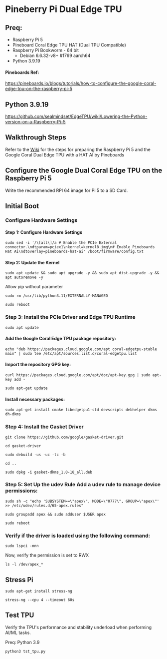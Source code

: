 # Pineberry Pi Dual Edge TPU

## Preq:
- Raspberry Pi 5
- Pineboard Coral Edge TPU HAT (Dual TPU Compatible)
- Raspberry Pi Bookworm - 64 bit
  - Debian 6.6.32-v8+ #1769 aarch64
- Python 3.9.19

#### Pineboards Ref:

https://pineboards.io/blogs/tutorials/how-to-configure-the-google-coral-edge-tpu-on-the-raspberry-pi-5

## Python 3.9.19
https://github.com/sealmindset/EdgeTPU/wiki/Lowering-the-Python-version-on-a-Raspberry-Pi-5

## Walkthrough Steps
Refer to the [Wiki](https://github.com/sealmindset/EdgeTPU/wiki) for the steps for preparing the Raspberry Pi 5 and the Google Coral Dual Edge TPU with a HAT AI by Pineboards

## Configure the Google Dual Coral Edge TPU on the Raspberry Pi 5

Write the recommended RPI 64 image for Pi 5 to a SD Card. 

## Initial Boot
### Configure Hardware Settings
#### Step 1: Configure Hardware Settings

```
sudo sed -i '/\[all\]/a # Enable the PCIe External connector.\ndtparam=pciex1\nkernel=kernel8.img\n# Enable Pineboards Hat Ai\ndtoverlay=pineboards-hat-ai' /boot/firmware/config.txt
```

#### Step 2: Update the Kernel

```
sudo apt update && sudo apt upgrade -y && sudo apt dist-upgrade -y && apt autoremove -y
```

Allow pip without parameter
```
sudo rm /usr/lib/python3.11/EXTERNALLY-MANAGED

sudo reboot
```

### Step 3: Install the PCIe Driver and Edge TPU Runtime
```
sudo apt update
```

#### Add the Google Coral Edge TPU package repository:
```
echo "deb https://packages.cloud.google.com/apt coral-edgetpu-stable main" | sudo tee /etc/apt/sources.list.d/coral-edgetpu.list
```

#### Import the repository GPG key:
```
curl https://packages.cloud.google.com/apt/doc/apt-key.gpg | sudo apt-key add -

sudo apt-get update
```

#### Install necessary packages:
```
sudo apt-get install cmake libedgetpu1-std devscripts debhelper dkms dh-dkms
```

### Step 4: Install the Gasket Driver
```
git clone https://github.com/google/gasket-driver.git

cd gasket-driver

sudo debuild -us -uc -tc -b

cd ..

sudo dpkg -i gasket-dkms_1.0-18_all.deb
```

### Step 5: Set Up the udev Rule Add a udev rule to manage device permissions:
```
sudo sh -c "echo 'SUBSYSTEM==\"apex\", MODE=\"0777\", GROUP=\"apex\"' >> /etc/udev/rules.d/65-apex.rules"

sudo groupadd apex && sudo adduser $USER apex

sudo reboot
```

### Verify if the driver is loaded using the following command:
```
sudo lspci -nnn
```

Now, verify the permission is set to RWX
```
ls -l /dev/apex_*
```

## Stress Pi
```
sudo apt-get install stress-ng
```
```
stress-ng --cpu 4 --timeout 60s
```

## Test TPU
Verify the TPU's performance and stability underload when performing AI/ML tasks.

Preq: Python 3.9
```
python3 tst_tpu.py
```





